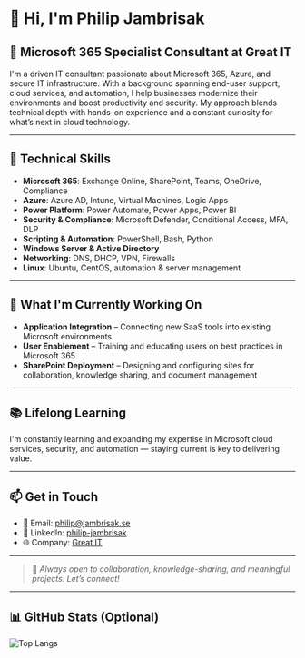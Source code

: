 # 👋 Hi, I'm Philip Jambrisak

## 🚀 Microsoft 365 Specialist Consultant at Great IT

I'm a driven IT consultant passionate about Microsoft 365, Azure, and secure IT infrastructure. With a background spanning end-user support, cloud services, and automation, I help businesses modernize their environments and boost productivity and security. My approach blends technical depth with hands-on experience and a constant curiosity for what’s next in cloud technology.

---

## 🔧 Technical Skills

- **Microsoft 365**: Exchange Online, SharePoint, Teams, OneDrive, Compliance
- **Azure**: Azure AD, Intune, Virtual Machines, Logic Apps
- **Power Platform**: Power Automate, Power Apps, Power BI
- **Security & Compliance**: Microsoft Defender, Conditional Access, MFA, DLP
- **Scripting & Automation**: PowerShell, Bash, Python
- **Windows Server & Active Directory**
- **Networking**: DNS, DHCP, VPN, Firewalls
- **Linux**: Ubuntu, CentOS, automation & server management

---

## 🔭 What I'm Currently Working On

- **Application Integration** – Connecting new SaaS tools into existing Microsoft environments
- **User Enablement** – Training and educating users on best practices in Microsoft 365
- **SharePoint Deployment** – Designing and configuring sites for collaboration, knowledge sharing, and document management

---

## 📚 Lifelong Learning

I'm constantly learning and expanding my expertise in Microsoft cloud services, security, and automation — staying current is key to delivering value.

---

## 📫 Get in Touch

- 📧 Email: [philip@jambrisak.se](mailto:philip@jambrisak.se)
- 🔗 LinkedIn: [philip-jambrisak](https://www.linkedin.com/in/philip-jambrisak/)
- 🌐 Company: [Great IT](https://greatit.se/)

---

> 💬 *Always open to collaboration, knowledge-sharing, and meaningful projects. Let’s connect!*

---

## 📊 GitHub Stats (Optional)

![Top Langs](https://github-readme-stats.vercel.app/api/top-langs/?username=Jambrisak&layout=compact&theme=default)
